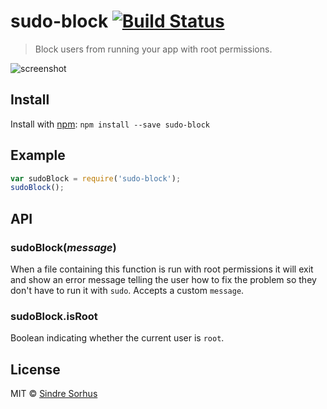 # sudo-block [![Build Status](https://secure.travis-ci.org/sindresorhus/sudo-block.png?branch=master)](http://travis-ci.org/sindresorhus/sudo-block)

> Block users from running your app with root permissions.

![screenshot](screenshot.png)


## Install

Install with [npm](https://npmjs.org): `npm install --save sudo-block`


## Example

```js
var sudoBlock = require('sudo-block');
sudoBlock();
```


## API

### sudoBlock(*message*)

When a file containing this function is run with root permissions it will exit and show an error message telling the user how to fix the problem so they don't have to run it with `sudo`. Accepts a custom `message`.


### sudoBlock.isRoot

Boolean indicating whether the current user is `root`.


## License

MIT © [Sindre Sorhus](http://sindresorhus.com)
